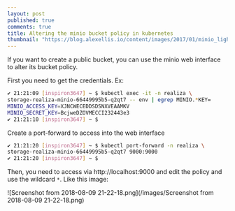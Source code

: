 ```yaml
---
layout: post
published: true
comments: true
title: Altering the minio bucket policy in kubernetes
thumbnail: "https://blog.alexellis.io/content/images/2017/01/minio_light_cir_sm-1.png"
---
```

If you want to create a public bucket, you can use the minio web interface to alter its bucket policy.

First you need to get the credentials. Ex:

```sh
✔ 21:21:09 [inspiron3647] ~ $ kubectl exec -it -n realiza \
storage-realiza-minio-66449995b5-q2qt7 -- env | egrep MINIO.*KEY=
MINIO_ACCESS_KEY=XJNCWECEDDSDSNXVEAAMKV
MINIO_SECRET_KEY=BcjweDZOVMECCI232443e3
✔ 21:21:10 [inspiron3647] ~ $
```

Create a port-forward to access into the web interface

```sh
✔ 21:21:20 [inspiron3647] ~ $ kubectl port-forward -n realiza \
storage-realiza-minio-66449995b5-q2qt7 9000:9000
✔ 21:21:20 [inspiron3647] ~ $
``` 

Then, you need to access via http://localhost:9000 and edit the policy and use the wildcard `*`. Like this image:

![Screenshot from 2018-08-09 21-22-18.png](/images/Screenshot from 2018-08-09 21-22-18.png)

